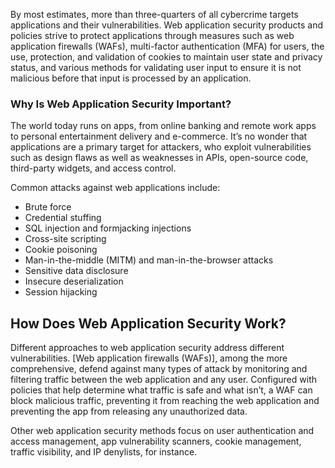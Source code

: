 
By most estimates, more than three-quarters of all cybercrime targets applications and their vulnerabilities. Web application security products and policies strive to protect applications through measures such as web application firewalls (WAFs), multi-factor authentication (MFA) for users, the use, protection, and validation of cookies to maintain user state and privacy status, and various methods for validating user input to ensure it is not malicious before that input is processed by an application.

###  Why Is Web Application Security Important?

The world today runs on apps, from online banking and remote work apps to personal entertainment delivery and e-commerce. It’s no wonder that applications are a primary target for attackers, who exploit vulnerabilities such as design flaws as well as weaknesses in APIs, open-source code, third-party widgets, and access control.

Common attacks against web applications include:

- Brute force
- Credential stuffing
- SQL injection and formjacking injections
- Cross-site scripting
- Cookie poisoning
- Man-in-the-middle (MITM) and man-in-the-browser attacks
- Sensitive data disclosure
- Insecure deserialization
- Session hijacking

## How Does Web Application Security Work?

Different approaches to web application security address different vulnerabilities. [Web application firewalls (WAFs)], among the more comprehensive, defend against many types of attack by monitoring and filtering traffic between the web application and any user. Configured with policies that help determine what traffic is safe and what isn’t, a WAF can block malicious traffic, preventing it from reaching the web application and preventing the app from releasing any unauthorized data.

Other web application security methods focus on user authentication and access management, app vulnerability scanners, cookie management, traffic visibility, and IP denylists, for instance.